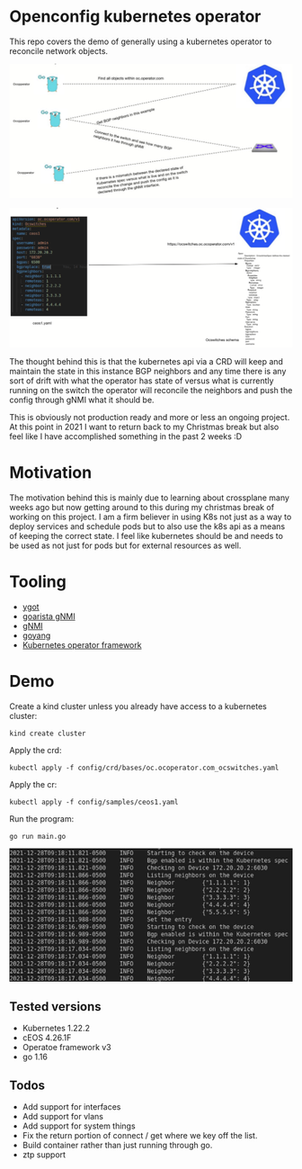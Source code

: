 # Openconfig kubernetes operator

This repo covers the demo of generally using a kubernetes operator to reconcile network objects.

![Alt text](/images/overall.jpg?raw=true "overall")

![Alt text](/images/schema.jpg?raw=true "schema")


The thought behind this is that the kubernetes api via a CRD will keep and maintain the state in this instance BGP neighbors and any time there is any sort of drift with what the operator has state of versus what is currently running on the switch the operator will reconcile the neighbors and push the config through gNMI what it should be.

This is obviously not production ready and more or less an ongoing project.  At this point in 2021 I want to return back to my Christmas break but also feel like I have accomplished something in the past 2 weeks :D


# Motivation

The motivation behind this is mainly due to learning about crossplane many weeks ago but now getting around to this during my christmas break of working on this project.  I am a firm believer in using K8s not just as a way to deploy services and schedule pods but to also use the k8s api as a means of keeping the correct state.  I feel like kubernetes should be and needs to be used as not just for pods but for external resources as well.

# Tooling

 - [ygot](https://github.com/openconfig/ygot)
 - [goarista gNMI](https://github.com/aristanetworks/goarista)
 - [gNMI](https://github.com/openconfig/gnmi)
 - [goyang](https://github.com/openconfig/goyang)
 - [Kubernetes operator framework](https://operatorframework.io/)

 # Demo

Create a kind cluster unless you already have access to a kubernetes cluster:
```
kind create cluster
```

Apply the crd:
```
kubectl apply -f config/crd/bases/oc.ocoperator.com_ocswitches.yaml
```

Apply the cr:
```
kubectl apply -f config/samples/ceos1.yaml
```

Run the program:
```
go run main.go
```


![Alt text](/images/running.jpg?raw=true "running")


## Tested versions
- Kubernetes 1.22.2
- cEOS 4.26.1F
- Operatoe framework v3
- go 1.16

## Todos
- Add support for interfaces
- Add support for vlans
- Add support for system things
- Fix the return portion of connect / get where we key off the list.
- Build container rather than just running through go.
- ztp support

